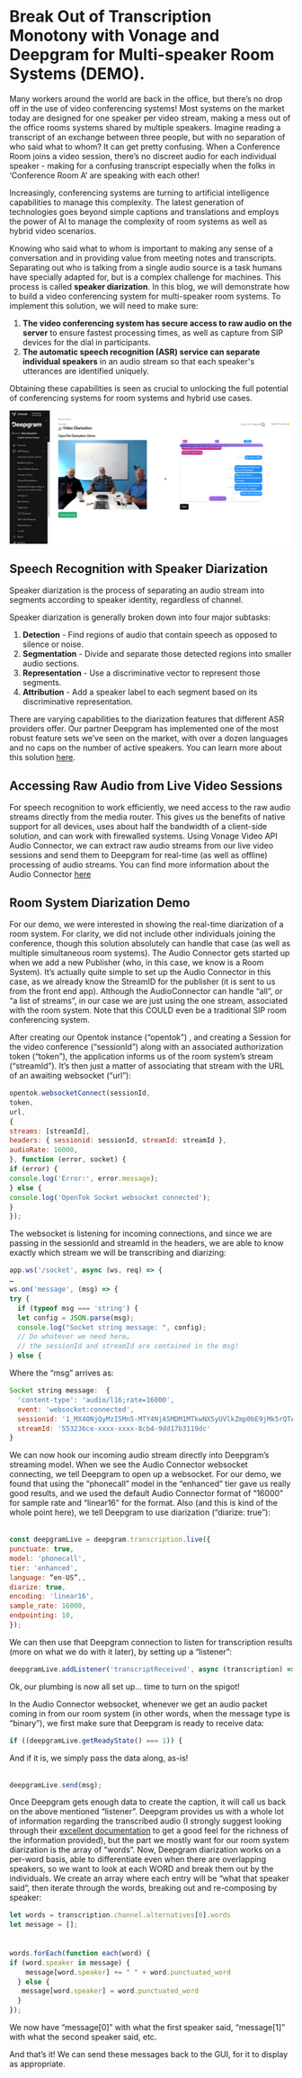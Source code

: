 # Break Out of Transcription Monotony with Vonage and Deepgram for Multi-speaker Room Systems (DEMO).

Many workers around the world are back in the office, but there’s no drop off in the use of video conferencing systems! Most systems on the market today are designed for one speaker per video stream, making a mess out of the office rooms systems shared by multiple speakers. Imagine reading a transcript of an exchange between three people, but with no separation of who said what to whom? It can get pretty confusing. When a Conference Room joins a video session, there’s no discreet audio for each individual speaker - making for a confusing transcript especially when the folks in ‘Conference Room A’ are speaking with each other!

Increasingly, conferencing systems are turning to artificial intelligence capabilities to manage this complexity. The latest generation of technologies goes beyond simple captions and translations and employs the power of AI to manage the complexity of room systems as well as hybrid video scenarios.

Knowing who said what to whom is important to making any sense of a conversation and in providing value from meeting notes and transcripts. Separating out who is talking from a single audio source is a task humans have specially adapted for, but is a complex challenge for machines. This process is called **speaker diarization**.
In this blog, we will demonstrate how to build a video conferencing system for multi-speaker room systems. To implement this solution, we will need to make sure:

1. **The video conferencing system has secure access to raw audio on the server** to ensure fastest processing times, as well as capture from SIP devices for the dial in participants. 
2. **The automatic speech recognition (ASR) service can separate individual speakers** in an audio stream so that each speaker's utterances are identified uniquely.

Obtaining these capabilities is seen as crucial to unlocking the full potential of conferencing systems for room systems and hybrid use cases.

![Diarization](https://raw.githubusercontent.com/mberkeland/MarkdownTest/main/diar2.png)

## Speech Recognition with Speaker Diarization
Speaker diarization is the process of separating an audio stream into segments according to speaker identity, regardless of channel. 

Speaker diarization is generally broken down into four major subtasks:

1. **Detection** - Find regions of audio that contain speech as opposed to silence or noise.
2. **Segmentation** - Divide and separate those detected regions into smaller audio sections.
3. **Representation** - Use a discriminative vector to represent those segments.
4. **Attribution** - Add a speaker label to each segment based on its discriminative representation.

There are varying capabilities to the diarization features that different ASR providers offer. Our partner Deepgram has implemented one of the most robust feature sets we’ve seen on the market, with over a dozen languages and no caps on the number of active speakers. You can learn more about this solution [here](https://developers.deepgram.com/docs/diarization).

## Accessing Raw Audio from Live Video Sessions
For speech recognition to work efficiently, we need access to the raw audio streams directly from the media router. This gives us the benefits of native support for all devices, uses about half the bandwidth of a client-side solution, and can work with firewalled systems. Using Vonage Video API Audio Connector, we can extract raw audio streams from our live video sessions and send them to Deepgram for real-time (as well as offline) processing of audio streams. You can find more information about the Audio Connector [here](https://tokbox.com/developer/guides/audio-connector/)

## Room System Diarization Demo
For our demo, we were interested in showing the real-time diarization of a room system. For clarity, we did not include other individuals joining the conference, though this solution absolutely can handle that case (as well as multiple simultaneous room systems).  The Audio Connector gets started up when we add a new Publisher (who, in this case, we know is a Room System).  It’s actually quite simple to set up the Audio Connector in this case, as we already know the StreamID for the publisher (it is sent to us from the front end app).  Although the AudioConnector can handle “all”, or “a list of streams”, in our case we are just using the one stream, associated with the room system. Note that this COULD even be a traditional SIP room conferencing system.

After creating our Opentok instance (“opentok”) ,  and creating a Session for the video conference (“sessionId”) along with an associated authorization token (“token”), the application informs us of the room system’s stream (“streamId”).  It’s then just a matter of associating that stream with the URL of an awaiting websocket (“url”): 
```javascript
opentok.websocketConnect(sessionId,
token,
url,
{
streams: [streamId],
headers: { sessionid: sessionId, streamId: streamId },
audioRate: 16000,
}, function (error, socket) {
if (error) {
console.log('Error:', error.message);
} else {
console.log('OpenTok Socket websocket connected');
}
});
 ```
The websocket is listening for incoming connections, and since we are passing in the sessionId and streamId in the headers, we are able to know exactly which stream we will be transcribing and diarizing:

```javascript
app.ws('/socket', async (ws, req) => {
…
ws.on('message', (msg) => {
try {
  if (typeof msg === 'string') {
  let config = JSON.parse(msg);
  console.log("Socket string message: ", config);
  // Do whatever we need here…
  // the sessionId and streamId are contained in the msg!
} else {
```
Where the “msg” arrives as:
```javascript
Socket string message:  {
  'content-type': 'audio/l16;rate=16000',
  event: 'websocket:connected',
  sessionid: '1_MX40NjQyMzI5Mn5-MTY4NjA5MDM1MTkwNX5yUVlkZmp0bE9jMk5rQTAyVxxxxxxxxx-xx',
  streamId: '553236ce-xxxx-xxxx-8cb4-9dd17b3119dc'
}
```
We can now hook our incoming audio stream directly into Deepgram’s streaming model.  When we see the Audio Connector websocket connecting, we tell Deepgram to open up a websocket.  For our demo, we found that using the “phonecall” model in the “enhanced” tier gave us really good results, and we used the default Audio Connector format of “16000” for sample rate and “linear16” for the format. Also (and this is kind of the whole point here), we tell Deepgram to use diarization (“diarize: true”):
```javascript

const deepgramLive = deepgram.transcription.live({
punctuate: true,
model: 'phonecall', 
tier: 'enhanced',
language: “en-US”,,
diarize: true,
encoding: 'linear16',
sample_rate: 16000,
endpointing: 10,
});
```

We can then use that Deepgram connection to listen for transcription results (more on what we do with it later), by setting up a “listener”:
```javascript
deepgramLive.addListener('transcriptReceived', async (transcription) => {
```

Ok, our plumbing is now all set up… time to turn on the spigot!

In the Audio Connector websocket, whenever we get an audio packet coming in from our room system (in other words, when the message type is “binary”), we first make sure that Deepgram is ready to receive data:
```javascript
if ((deepgramLive.getReadyState() === 1)) {
```

And if it is, we simply pass the data along, as-is!
```javascript

deepgramLive.send(msg);
```

Once Deepgram gets enough data to create the caption, it will call us back on the above mentioned “listener”.  Deepgram provides us with a whole lot of information regarding the transcribed audio (I strongly suggest looking through their [excellent documentation](https://developers.deepgram.com/documentation/features/diarize/) to get a good feel for the richness of the information provided), but the part we mostly want for our room system diarization is the array of “words”.  Now, Deepgram diarization works on a per-word basis, able to differentiate even when there are overlapping speakers, so we want to look at each WORD and break them out by the individuals. We create an array where each entry will be “what that speaker said”, then iterate through the words, breaking out and re-composing by speaker:
```javascript
let words = transcription.channel.alternatives[0].words
let message = [];


words.forEach(function each(word) {
if (word.speaker in message) {
    message[word.speaker] += " " + word.punctuated_word
  } else {
   message[word.speaker] = word.punctuated_word
  }
});
```
We now have “message[0]” with what the first speaker said, “message[1]” with what the second speaker said, etc.

And that’s it!  We can send these messages back to the GUI, for it to display as appropriate.
